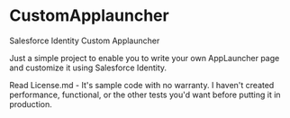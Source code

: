 CustomApplauncher
=================

Salesforce Identity Custom Applauncher

Just a simple project to enable you to write your own AppLauncher page and customize it using Salesforce Identity. 

Read License.md - It's sample code with no warranty. I haven't created performance, functional, or the other tests you'd want before putting it in production. 
